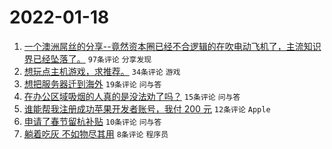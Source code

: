 # 2022-01-18

1. [一个澳洲屌丝的分享--竟然资本圈已经不合逻辑的在吹电动飞机了，主流知识界已经坠落了。](https://www.v2ex.com/t/828898) `97条评论` `分享发现`
1. [想玩点主机游戏，求推荐。](https://www.v2ex.com/t/828894) `34条评论` `游戏`
1. [想把服务器迁到海外](https://www.v2ex.com/t/828904) `19条评论` `问与答`
1. [在办公区域吸烟的人真的是没法劝了吗？](https://www.v2ex.com/t/828925) `15条评论` `问与答`
1. [谁能帮我注册成功苹果开发者账号，我付 200 元](https://www.v2ex.com/t/828910) `12条评论` `Apple`
1. [申请了春节留杭补贴](https://www.v2ex.com/t/828922) `10条评论` `问与答`
1. [躺着吃灰 不如物尽其用](https://www.v2ex.com/t/828905) `8条评论` `程序员`
